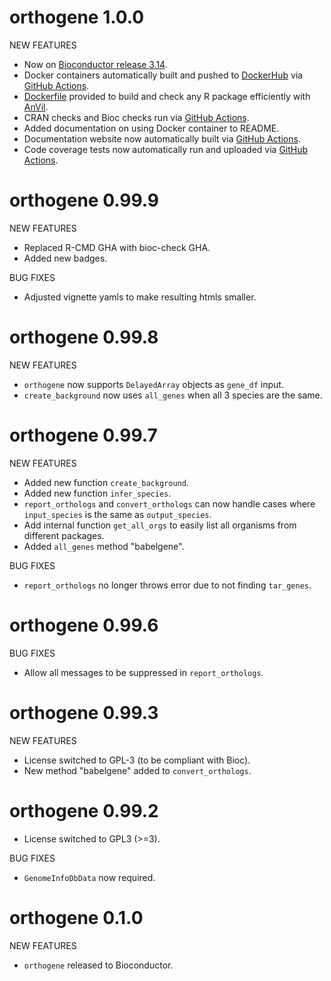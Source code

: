 # orthogene  1.0.0

NEW FEATURES

* Now on [Bioconductor release 3.14](https://bioconductor.org/packages/devel/bioc/html/orthogene.html).  
* Docker containers automatically built and pushed to [DockerHub](https://hub.docker.com/repository/docker/bschilder/orthogene) via 
[GitHub Actions](https://github.com/neurogenomics/orthogene/blob/main/.github/workflows/dockerhub.yml).  
* [Dockerfile](https://github.com/neurogenomics/orthogene/blob/ad0b5e015805d1f154ec4ef93dd33821e68e580a/Dockerfile) 
provided to build and check any R package efficiently with [AnVil](https://bioconductor.org/packages/release/bioc/html/AnVIL.html).  
* CRAN checks and Bioc checks run via [GitHub Actions](https://github.com/neurogenomics/orthogene/blob/main/.github/workflows/check-bioc-docker.yml).  
* Added documentation on using Docker container to README.  
* Documentation website now automatically built via [GitHub Actions](https://github.com/neurogenomics/orthogene/blob/main/.github/workflows/check-bioc-docker.yml).   
* Code coverage tests now automatically run and uploaded via [GitHub Actions](https://github.com/neurogenomics/orthogene/blob/main/.github/workflows/check-bioc-docker.yml).   

# orthogene  0.99.9

NEW FEATURES

* Replaced R-CMD GHA with bioc-check GHA.
* Added new badges.

BUG FIXES

* Adjusted vignette yamls to make resulting htmls smaller.  


# orthogene  0.99.8

NEW FEATURES

* `orthogene` now supports `DelayedArray` objects as `gene_df` input.  
* `create_background` now uses `all_genes` when all 3 species are the same.  

# orthogene  0.99.7

NEW FEATURES

* Added new function `create_background`.  
* Added new function `infer_species`.  
* `report_orthologs` and `convert_orthologs` can now handle cases where
`input_species` is the same as `output_species`. 
* Add internal function `get_all_orgs` to easily list all organisms from 
different packages.  
* Added `all_genes` method "babelgene". 

BUG FIXES

* `report_orthologs` no longer throws error due to not finding `tar_genes`.


# orthogene  0.99.6

BUG FIXES

* Allow all messages to be suppressed in `report_orthologs`.  


# orthogene  0.99.3

NEW FEATURES

* License switched to GPL-3 (to be compliant with Bioc).  
* New method "babelgene" added to `convert_orthologs`.


# orthogene  0.99.2

* License switched to GPL3 (>=3).

BUG FIXES

* `GenomeInfoDbData` now required.


# orthogene  0.1.0

NEW FEATURES

* `orthogene` released to Bioconductor.


